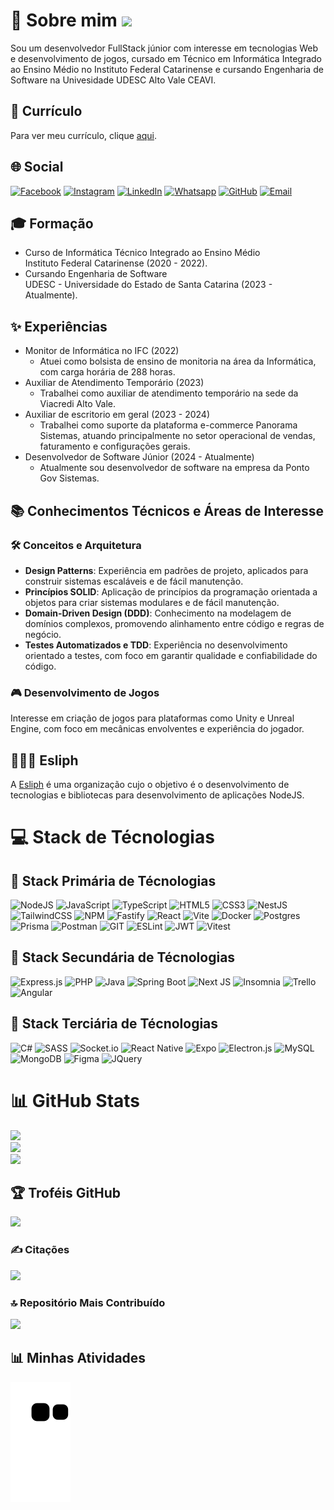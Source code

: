 # 💫 Sobre mim [![](https://visitcount.itsvg.in/api?id=Danrley-Ruan-Saquetti&icon=9&color=6)](https://visitcount.itsvg.in)

Sou um desenvolvedor FullStack júnior com interesse em tecnologias Web e desenvolvimento de jogos, cursado em Técnico em Informática Integrado ao Ensino Médio no Instituto Federal Catarinense e cursando Engenharia de Software na Univesidade UDESC Alto Vale CEAVI.

## 📃 Currículo

Para ver meu currículo, clique [aqui](https://github.com/Danrley-Ruan-Saquetti/Danrley-Ruan-Saquetti/blob/master/src/documents/CURRICULUM%20VITAE%20-%20DANRLEY%20RUAN%20SAQUETTI.pdf).

## 🌐 Social

[![Facebook](https://img.shields.io/badge/Facebook-%231877F2.svg?style=for-the-badge&logo=Facebook&logoColor=white)](https://facebook.com/danrley.saquetti.7) [![Instagram](https://img.shields.io/badge/Instagram-%23E4405F.svg?style=for-the-badge&logo=Instagram&logoColor=white)](https://www.instagram.com/dan__ruan) [![LinkedIn](https://img.shields.io/badge/LinkedIn-%230077B5.svg?style=for-the-badge&logo=linkedin&logoColor=white)](https://linkedin.com/in/danrley-saquetti) [![Whatsapp](https://img.shields.io/badge/Whatsapp-%25D366.svg?style=for-the-badge&logo=whatsapp&logoColor=white)](https://wa.me/47988004598) [![GitHub](https://img.shields.io/badge/GitHub-1C1E24.svg?style=for-the-badge&logo=github&logoColor=white)](https://github.com/Danrley-Ruan-Saquetti) [![Email](https://img.shields.io/badge/Email-%230077B5.svg?style=for-the-badge&logo=gmail&logoColor=white)](mailto:danrsaquetti@gmail.com)

## 🎓 Formação

-   Curso de Informática Técnico Integrado ao Ensino Médio<br>Instituto Federal Catarinense (2020 - 2022).
-   Cursando Engenharia de Software<br>UDESC - Universidade do Estado de Santa Catarina (2023 - Atualmente).

## ✨ Experiências

-   Monitor de Informática no IFC (2022)
    -   Atuei como bolsista de ensino de monitoria na área da Informática, com carga horária de 288 horas.
-   Auxiliar de Atendimento Temporário (2023)
    -   Trabalhei como auxiliar de atendimento temporário na sede da Viacredi Alto Vale.
-   Auxiliar de escritorio em geral (2023 - 2024)
    -   Trabalhei como suporte da plataforma e-commerce Panorama Sistemas, atuando principalmente no setor operacional de vendas, faturamento e configurações gerais.
-   Desenvolvedor de Software Júnior (2024 - Atualmente)
    -   Atualmente sou desenvolvedor de software na empresa da Ponto Gov Sistemas.

## 📚 Conhecimentos Técnicos e Áreas de Interesse

### 🛠️ Conceitos e Arquitetura

- <strong>Design Patterns</strong>: Experiência em padrões de projeto, aplicados para construir sistemas escaláveis e de fácil manutenção.
- <strong>Princípios SOLID</strong>: Aplicação de princípios da programação orientada a objetos para criar sistemas modulares e de fácil manutenção.
- <strong>Domain-Driven Design (DDD)</strong>: Conhecimento na modelagem de domínios complexos, promovendo alinhamento entre código e regras de negócio.
- <strong>Testes Automatizados e TDD</strong>: Experiência no desenvolvimento orientado a testes, com foco em garantir qualidade e confiabilidade do código.

### 🎮 Desenvolvimento de Jogos

Interesse em criação de jogos para plataformas como Unity e Unreal Engine, com foco em mecânicas envolventes e experiência do jogador.

## 🧑🏻‍💻 Esliph

A [Esliph](https://github.com/Esliph) é uma organização cujo o objetivo é o desenvolvimento de tecnologias e bibliotecas para desenvolvimento de aplicações NodeJS.

# 💻 Stack de Técnologias

## 🥇 Stack Primária de Técnologias

![NodeJS](https://img.shields.io/badge/node.js-6DA55F?style=for-the-badge&logo=node.js&logoColor=white)
![JavaScript](https://img.shields.io/badge/javascript-%23323330.svg?style=for-the-badge&logo=javascript&logoColor=%23F7DF1E)
![TypeScript](https://img.shields.io/badge/typescript-%23007ACC.svg?style=for-the-badge&logo=typescript&logoColor=white)
![HTML5](https://img.shields.io/badge/html5-%23E34F26.svg?style=for-the-badge&logo=html5&logoColor=white)
![CSS3](https://img.shields.io/badge/css3-%231572B6.svg?style=for-the-badge&logo=css3&logoColor=white)
![NestJS](https://img.shields.io/badge/nestjs-%23E0234E.svg?style=for-the-badge&logo=nestjs&logoColor=white)
![TailwindCSS](https://img.shields.io/badge/tailwindcss-%2338B2AC.svg?style=for-the-badge&logo=tailwind-css&logoColor=white)
![NPM](https://img.shields.io/badge/NPM-%23CB3837.svg?style=for-the-badge&logo=npm&logoColor=white)
![Fastify](https://img.shields.io/badge/fastify-%23000000.svg?style=for-the-badge&logo=fastify&logoColor=white)
![React](https://img.shields.io/badge/react-%2320232a.svg?style=for-the-badge&logo=react&logoColor=%2361DAFB)
![Vite](https://img.shields.io/badge/vite-%23646CFF.svg?style=for-the-badge&logo=vite&logoColor=white)
![Docker](https://img.shields.io/badge/Docker-2496ED.svg?style=for-the-badge&logo=docker&logoColor=white)
![Postgres](https://img.shields.io/badge/postgres-%23316192.svg?style=for-the-badge&logo=postgresql&logoColor=white)
![Prisma](https://img.shields.io/badge/Prisma-2D3748?style=for-the-badge&logo=prisma&logoColor=white)
![Postman](https://img.shields.io/badge/Postman-FF6C37?style=for-the-badge&logo=postman&logoColor=white)
![GIT](https://img.shields.io/badge/Git-fc6d26?style=for-the-badge&logo=git&logoColor=white)
![ESLint](https://img.shields.io/badge/ESLint-4B3263?style=for-the-badge&logo=eslint&logoColor=white)
![JWT](https://img.shields.io/badge/JWT-black?style=for-the-badge&logo=JSON%20web%20tokens)
![Vitest](https://img.shields.io/badge/Vitest-6E9F18?style=for-the-badge&logo=vitest&logoColor=white)

## 🥈 Stack Secundária de Técnologias

![Express.js](https://img.shields.io/badge/express.js-%23404d59.svg?style=for-the-badge&logo=express&logoColor=%2361DAFB)
![PHP](https://img.shields.io/badge/php-%23777BB4.svg?style=for-the-badge&logo=php&logoColor=white)
![Java](https://img.shields.io/badge/java-%23ED8B00.svg?style=for-the-badge&logo=openjdk&logoColor=white)
![Spring Boot](https://img.shields.io/badge/Spring%20Boot-6DB33F.svg?style=for-the-badge&logo=springboot&logoColor=white)
![Next JS](https://img.shields.io/badge/Next-black?style=for-the-badge&logo=next.js&logoColor=white)
![Insomnia](https://img.shields.io/badge/Insomnia-black?style=for-the-badge&logo=insomnia&logoColor=5849BE)
![Trello](https://img.shields.io/badge/Trello-%23026AA7.svg?style=for-the-badge&logo=Trello&logoColor=white)
![Angular](https://img.shields.io/badge/Angular-%23DD0031.svg?style=for-the-badge&logo=angular&logoColor=white)

## 🥉 Stack Terciária de Técnologias

![C#](https://custom-icon-badges.demolab.com/badge/C%23-%23239120.svg?style=for-the-badge&logo=cshrp&logoColor=white)
![SASS](https://img.shields.io/badge/SASS-hotpink.svg?style=for-the-badge&logo=SASS&logoColor=white)
![Socket.io](https://img.shields.io/badge/Socket.io-black?style=for-the-badge&logo=socket.io&badgeColor=010101)
![React Native](https://img.shields.io/badge/react_native-%2320232a.svg?style=for-the-badge&logo=react&logoColor=%2361DAFB)
![Expo](https://img.shields.io/badge/expo-1C1E24?style=for-the-badge&logo=expo&logoColor=#D04A37)
![Electron.js](https://img.shields.io/badge/Electron-191970?style=for-the-badge&logo=Electron&logoColor=white)
![MySQL](https://img.shields.io/badge/mysql-%2300000f.svg?style=for-the-badge&logo=mysql&logoColor=white)
![MongoDB](https://img.shields.io/badge/MongoDB-%234ea94b.svg?style=for-the-badge&logo=mongodb&logoColor=white)
![Figma](https://img.shields.io/badge/figma-%23F24E1E.svg?style=for-the-badge&logo=figma&logoColor=white)
![JQuery](https://img.shields.io/badge/jQuery-0769AD.svg?style=for-the-badge&logo=jquery&logoColor=white)

# 📊 GitHub Stats

![](https://github-readme-stats.vercel.app/api?username=Danrley-Ruan-Saquetti&theme=dark&hide_border=false&include_all_commits=true&count_private=true)<br/>
![](https://github-readme-streak-stats.herokuapp.com/?user=Danrley-Ruan-Saquetti&theme=dark&hide_border=false)<br/>
![](https://github-readme-stats.vercel.app/api/top-langs/?username=Danrley-Ruan-Saquetti&theme=dark&hide_border=false&include_all_commits=true&count_private=true&layout=compact)

## 🏆 Troféis GitHub

![](https://github-profile-trophy.vercel.app/?username=Danrley-Ruan-Saquetti&theme=radical&no-frame=false&no-bg=false&margin-w=4)

### ✍️ Citações

![](https://quotes-github-readme.vercel.app/api?type=horizontal&theme=radical)

### 🔝 Repositório Mais Contribuído

![](https://github-contributor-stats.vercel.app/api?username=Danrley-Ruan-Saquetti&limit=5&theme=radical&combine_all_yearly_contributions=true)

## 📊 Minhas Atividades

![Snake animation](https://github.com/Danrley-Ruan-Saquetti/Danrley-Ruan-Saquetti/blob/output/github-contribution-grid-snake.svg)
